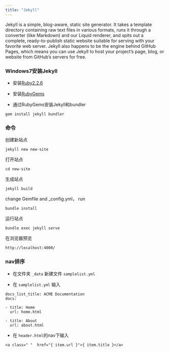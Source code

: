 ```yaml
---
title: "Jekyll"
---
```


Jekyll is a simple, blog-aware, static site generator. It takes a template directory containing raw text files in various formats, runs it through a converter (like Markdown) and our Liquid renderer, and spits out a complete, ready-to-publish static website suitable for serving with your favorite web server. Jekyll also happens to be the engine behind GitHub Pages, which means you can use Jekyll to host your project’s page, blog, or website from GitHub’s servers for free.  

### Windows7安装Jekyll

- 安装[Ruby2.2.6](https://rubyinstaller.org/downloads/)

- 安装[RubyGems](https://rubygems.org/pages/download)

- 通过RubyGems安装Jekyll和bundler

```
gem install jekyll bundler
```  


### 命令

创建新站点

```
jekyll new new-site
```

打开站点

```
cd new-site
```

生成站点

```
jekyll build
```

change Gemfile and _config.yml，  run

```
bundle install
```

运行站点

```
bundle exec jekyll serve
```

在浏览器预览

```
http://localhost:4000/
```

### nav排序
- 在文件夹 `_data` 新建文件 `samplelist.yml`

- 在 `samplelist.yml` 输入

```
docs_list_title: ACME Documentation
docs:

- title: Home
  url: home.html

- title: About
  url: about.html
```

- 在 `header.html`的nav下输入

```
<a class=" "  href="{ item.url }">{ item.title }</a>
```